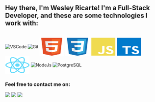 ## Hey there, I'm Wesley Ricarte! I'm a Full-Stack Developer, and these are some technologies I work with:

<div style="display: inline_block"><br>
    <img align="center" alt="VSCode" height="60" width="80" src="https://cdn.jsdelivr.net/gh/devicons/devicon/icons/vscode/vscode-original.svg">
    <img align="center" alt="Git" height="60" width="80" src="https://cdn.jsdelivr.net/gh/devicons/devicon/icons/git/git-original.svg">
    <img align="center" alt="HTML" height="60" width="80" src="https://raw.githubusercontent.com/devicons/devicon/master/icons/html5/html5-original.svg">
    <img align="center" alt="CSS" height="60" width="80" src="https://raw.githubusercontent.com/devicons/devicon/master/icons/css3/css3-original.svg">
    <img align="center" alt="Js" height="60" width="80" src="https://raw.githubusercontent.com/devicons/devicon/master/icons/javascript/javascript-plain.svg">
    <img align="center" alt="Ts" height="60" width="80" src="https://raw.githubusercontent.com/devicons/devicon/master/icons/typescript/typescript-plain.svg">
    <img align="center" alt="React" height="60" width="80" src="https://raw.githubusercontent.com/devicons/devicon/master/icons/react/react-original.svg">
    <img align="center" alt="NodeJs" height="60" width="80" src="https://cdn.jsdelivr.net/gh/devicons/devicon/icons/nodejs/nodejs-original.svg">
    <img align="center" alt="PostgreSQL" height="60" width="80" src="https://cdn.jsdelivr.net/gh/devicons/devicon/icons/postgresql/postgresql-original-wordmark.svg">   
</div>
  
  ### Feel free to contact me on:

<div> 
  <a href="https://www.linkedin.com/in/wesleyricarte/" target="_blank"><img src="https://img.shields.io/badge/-LinkedIn-%230077B5?style=for-the-badge&logo=linkedin&logoColor=white" target="_blank"></a> 
  <a href = "mailto:wesley.ricarte97@gmail.com"><img src="https://img.shields.io/badge/-Gmail-%23333?style=for-the-badge&logo=gmail&logoColor=white" target="_blank"></a>
  <a href="https://instagram.com/wesleyricarte397" target="_blank"><img src="https://img.shields.io/badge/-Instagram-%23E4405F?style=for-the-badge&logo=instagram&logoColor=white" target="_blank"></a>
</div>
